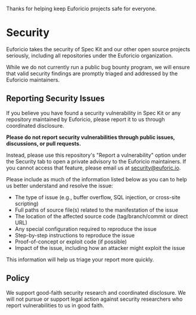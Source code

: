 Thanks for helping keep Euforicio projects safe for everyone.

# Security

Euforicio takes the security of Spec Kit and our other open source projects seriously, including all repositories under the Euforicio organization.

While we do not currently run a public bug bounty program, we will ensure that valid security findings are promptly triaged and addressed by the Euforicio maintainers.

## Reporting Security Issues

If you believe you have found a security vulnerability in Spec Kit or any repository maintained by Euforicio, please report it to us through coordinated disclosure.

**Please do not report security vulnerabilities through public issues, discussions, or pull requests.**

Instead, please use this repository's "Report a vulnerability" option under the Security tab to open a private advisory to the Euforicio maintainers. If you cannot access that feature, please email us at security@euforic.io.

Please include as much of the information listed below as you can to help us better understand and resolve the issue:

  * The type of issue (e.g., buffer overflow, SQL injection, or cross-site scripting)
  * Full paths of source file(s) related to the manifestation of the issue
  * The location of the affected source code (tag/branch/commit or direct URL)
  * Any special configuration required to reproduce the issue
  * Step-by-step instructions to reproduce the issue
  * Proof-of-concept or exploit code (if possible)
  * Impact of the issue, including how an attacker might exploit the issue

This information will help us triage your report more quickly.

## Policy

We support good-faith security research and coordinated disclosure. We will not pursue or support legal action against security researchers who report vulnerabilities to us in good faith.
